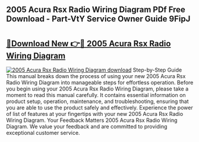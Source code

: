 ## 2005 Acura Rsx Radio Wiring Diagram PDf Free Download - Part-VtY Service Owner Guide 9FipJ

# <h2><a href="http://dfukm7.blite.top/?on=2005+Acura+Rsx+Radio+Wiring+Diagram">🔗Download New 👉🔴 2005 Acura Rsx Radio Wiring Diagram</a></h2>

[![2005 Acura Rsx Radio Wiring Diagram download](https://i.imgur.com/lujVjoI.png)](http://dfukm7.blite.top/?on=2005+Acura+Rsx+Radio+Wiring+Diagram)
Step-by-Step Guide This manual breaks down the process of using your new 2005 Acura Rsx Radio Wiring Diagram into manageable steps for effortless operation. Before you begin using your 2005 Acura Rsx Radio Wiring Diagram, please take a moment to read this manual carefully. It contains essential information on product setup, operation, maintenance, and troubleshooting, ensuring that you are able to use the product safely and effectively. Experience the power of list of features at your fingertips with your new 2005 Acura Rsx Radio Wiring Diagram. Your Feedback Matters 2005 Acura Rsx Radio Wiring Diagram. We value your feedback and are committed to providing exceptional customer service.
